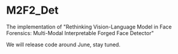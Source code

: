 # M2F2_Det
The implementation of "Rethinking Vision-Language Model in Face Forensics: Multi-Modal Interpretable Forged Face Detector"

We will release code around June, stay tuned. 
